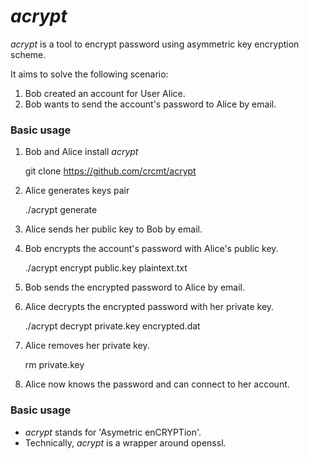 *acrypt*
========

*acrypt* is a tool to encrypt password
using asymmetric key encryption scheme.

It aims to solve the following scenario:  
  1. Bob created an account for User Alice.
  2. Bob wants to send the account's password to Alice by email.

### Basic usage

  1. Bob and Alice install *acrypt*

        git clone https://github.com/crcmt/acrypt

  2. Alice generates keys pair

        ./acrypt generate

  3. Alice sends her public key to Bob by email.
  4. Bob encrypts the account's password with Alice's public key.

        ./acrypt encrypt public.key plaintext.txt

  5. Bob sends the encrypted password to Alice by email.
  6. Alice decrypts the encrypted password with her private key.

        ./acrypt decrypt private.key encrypted.dat

  7. Alice removes her private key.

        rm private.key

  8. Alice now knows the password and can connect to her account.

### Basic usage

  * *acrypt* stands for 'Asymetric enCRYPTion'.
  * Technically, *acrypt* is a wrapper around openssl.
